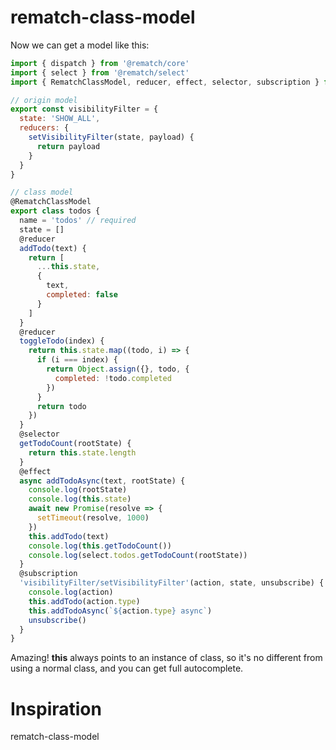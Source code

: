 # rematch-class-model

Now we can get a model like this:
```javascript
import { dispatch } from '@rematch/core'
import { select } from '@rematch/select'
import { RematchClassModel, reducer, effect, selector, subscription } from './RematchClassModel'

// origin model
export const visibilityFilter = {
  state: 'SHOW_ALL',
  reducers: {
    setVisibilityFilter(state, payload) {
      return payload
    }
  }
}

// class model
@RematchClassModel
export class todos {
  name = 'todos' // required
  state = []
  @reducer
  addTodo(text) {
    return [
      ...this.state,
      {
        text,
        completed: false
      }
    ]
  }
  @reducer
  toggleTodo(index) {
    return this.state.map((todo, i) => {
      if (i === index) {
        return Object.assign({}, todo, {
          completed: !todo.completed
        })
      }
      return todo
    })
  }
  @selector
  getTodoCount(rootState) {
    return this.state.length
  }
  @effect
  async addTodoAsync(text, rootState) {
    console.log(rootState)
    console.log(this.state)
    await new Promise(resolve => {
      setTimeout(resolve, 1000)
    })
    this.addTodo(text)
    console.log(this.getTodoCount())
    console.log(select.todos.getTodoCount(rootState))
  }
  @subscription
  'visibilityFilter/setVisibilityFilter'(action, state, unsubscribe) {
    console.log(action)
    this.addTodo(action.type)
    this.addTodoAsync(`${action.type} async`)
    unsubscribe()
  }
}
```

Amazing!
**this** always points to an instance of class, so it's no different from using a normal class, and you can get full autocomplete.

# Inspiration
rematch-class-model
